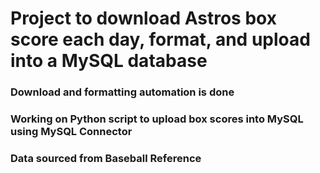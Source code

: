 # Project to download Astros box score each day, format, and upload into a MySQL database
### Download and formatting automation is done
### Working on Python script to upload box scores into MySQL using MySQL Connector
### Data sourced from Baseball Reference
